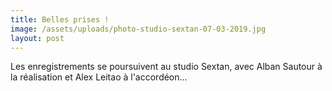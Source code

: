 ```yaml
---
title: Belles prises !
image: /assets/uploads/photo-studio-sextan-07-03-2019.jpg
layout: post
---
```

Les enregistrements se poursuivent au studio Sextan, avec Alban Sautour à la réalisation et Alex Leitao à l'accordéon...
